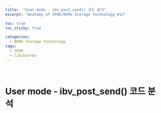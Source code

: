 ```yaml
---
title:  "User mode - ibv_post_send() 코드 분석"
excerpt: "Anatomy of SPDK/NVMe Storage Technology #12"

toc: true
toc_sticky: true

categories:
  - NVMe Storage Technology
tags:
  - SPDK
  - libibverbs
---
```


<br>

# User mode - ibv_post_send() 코드 분석

